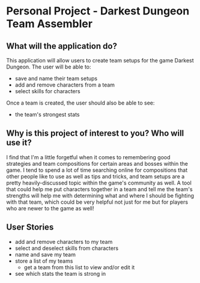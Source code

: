 # Personal Project - Darkest Dungeon Team Assembler

## What will the application do?

This application will allow users to create 
team setups for the game Darkest Dungeon. The 
user will be able to: 
- save and name their team setups
- add and remove characters from a team
- select skills for characters

Once a team is created, the user should 
also be able to see:
- the team's strongest stats


## Why is this project of interest to you? Who will use it?

I find that I'm a little forgetful when it comes to remembering 
good strategies and team compositions for certain areas 
and bosses within the game. I tend to spend a lot of time searching 
online for compositions that other people like to 
use as well as tips and tricks, and team setups are a pretty 
heavily-discussed topic within the game's community as 
well. A tool that could help me put characters together in a team and
tell me the team's strengths will help me with determining what and where
I should be fighting with that team, which could be very helpful not just for me
but for players who are newer to the game as well!

## User Stories

- add and remove characters to my team
- select and deselect skills from characters
- name and save my team
- store a list of my teams
  - get a team from this list to view 
    and/or edit it
- see which stats the team is strong in
